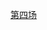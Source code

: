 [第四场](https://github.com/AM00zero/ACM/blob/nowcoder_summary/nowcoder_summary/0720TheFourth_summary.md)